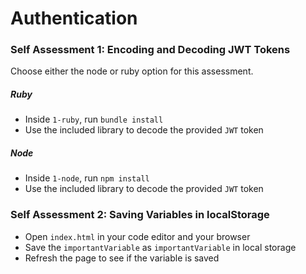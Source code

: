 # Authentication

### Self Assessment 1: Encoding and Decoding JWT Tokens

Choose either the node or ruby option for this assessment.

##### Ruby

* Inside `1-ruby`, run `bundle install`
* Use the included library to decode the provided `JWT` token

##### Node

* Inside `1-node`, run `npm install`
* Use the included library to decode the provided `JWT` token



### Self Assessment 2: Saving Variables in localStorage

* Open `index.html` in your code editor and your browser
* Save the `importantVariable` as `importantVariable` in local storage
* Refresh the page to see if the variable is saved
